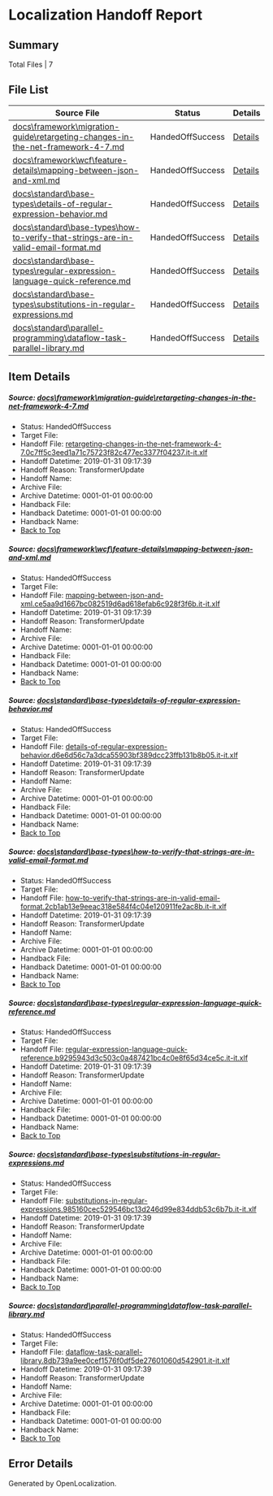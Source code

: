# <a name='report-top'></a> Localization Handoff Report

## Summary
 Total Files | 7

## File List
 Source File | Status | Details 
 ----------- | ------ | ------- 
 [docs\framework\migration-guide\retargeting-changes-in-the-net-framework-4-7.md](https://github.com/OpenLocalizationTestOrg/docs/blob/75444267cc262dcdfc807db05b2441b78c986800/docs/framework/migration-guide/retargeting-changes-in-the-net-framework-4-7.md) | HandedOffSuccess | [Details](#53c3bc41e319fe122605993d4013e6f04832c89c20626)
 [docs\framework\wcf\feature-details\mapping-between-json-and-xml.md](https://github.com/OpenLocalizationTestOrg/docs/blob/75444267cc262dcdfc807db05b2441b78c986800/docs/framework/wcf/feature-details/mapping-between-json-and-xml.md) | HandedOffSuccess | [Details](#c6588df72b463d7d7be8db49449bf3b48a5f29d424668)
 [docs\standard\base-types\details-of-regular-expression-behavior.md](https://github.com/OpenLocalizationTestOrg/docs/blob/75444267cc262dcdfc807db05b2441b78c986800/docs/standard/base-types/details-of-regular-expression-behavior.md) | HandedOffSuccess | [Details](#d608e002b49b9d4436cf4fe7050089ac38a4981428481)
 [docs\standard\base-types\how-to-verify-that-strings-are-in-valid-email-format.md](https://github.com/OpenLocalizationTestOrg/docs/blob/75444267cc262dcdfc807db05b2441b78c986800/docs/standard/base-types/how-to-verify-that-strings-are-in-valid-email-format.md) | HandedOffSuccess | [Details](#dfc6e0002a886ea83e365422ce731966a8ac953b28495)
 [docs\standard\base-types\regular-expression-language-quick-reference.md](https://github.com/OpenLocalizationTestOrg/docs/blob/75444267cc262dcdfc807db05b2441b78c986800/docs/standard/base-types/regular-expression-language-quick-reference.md) | HandedOffSuccess | [Details](#0ef6d072b1d1d7b46cd77c233b4210412e1b29e628509)
 [docs\standard\base-types\substitutions-in-regular-expressions.md](https://github.com/OpenLocalizationTestOrg/docs/blob/75444267cc262dcdfc807db05b2441b78c986800/docs/standard/base-types/substitutions-in-regular-expressions.md) | HandedOffSuccess | [Details](#aec468294ba32bef35ffabac6ab017c9da17428c28516)
 [docs\standard\parallel-programming\dataflow-task-parallel-library.md](https://github.com/OpenLocalizationTestOrg/docs/blob/75444267cc262dcdfc807db05b2441b78c986800/docs/standard/parallel-programming/dataflow-task-parallel-library.md) | HandedOffSuccess | [Details](#4642f8d1bd6192ed66012634e02c71195ce1b5c828890)

## Item Details
##### <a name='53c3bc41e319fe122605993d4013e6f04832c89c20626'></a> Source: [docs\framework\migration-guide\retargeting-changes-in-the-net-framework-4-7.md](https://github.com/OpenLocalizationTestOrg/docs/blob/75444267cc262dcdfc807db05b2441b78c986800/docs/framework/migration-guide/retargeting-changes-in-the-net-framework-4-7.md)
* Status: HandedOffSuccess
* Target File: 
* Handoff File: [retargeting-changes-in-the-net-framework-4-7.0c7ff5c3eed1a71c75723f82c477ec3377f04237.it-it.xlf](https://github.com/OpenLocalizationTestOrg/docs.handoff/blob/125c088caa0282d71cebdc94756230b17d790406/ol-handoff/OpenLocalizationTestOrg/docs.it-it/master/net-hi-ht/retargeting-changes-in-the-net-framework-4-7.0c7ff5c3eed1a71c75723f82c477ec3377f04237.it-it.xlf)
* Handoff Datetime: 2019-01-31 09:17:39
* Handoff Reason: TransformerUpdate
* Handoff Name: 
* Archive File: 
* Archive Datetime: 0001-01-01 00:00:00
* Handback File: 
* Handback Datetime: 0001-01-01 00:00:00
* Handback Name: 
* [Back to Top](#report-top)

##### <a name='c6588df72b463d7d7be8db49449bf3b48a5f29d424668'></a> Source: [docs\framework\wcf\feature-details\mapping-between-json-and-xml.md](https://github.com/OpenLocalizationTestOrg/docs/blob/75444267cc262dcdfc807db05b2441b78c986800/docs/framework/wcf/feature-details/mapping-between-json-and-xml.md)
* Status: HandedOffSuccess
* Target File: 
* Handoff File: [mapping-between-json-and-xml.ce5aa9d1667bc082519d6ad618efab6c928f3f6b.it-it.xlf](https://github.com/OpenLocalizationTestOrg/docs.handoff/blob/125c088caa0282d71cebdc94756230b17d790406/ol-handoff/OpenLocalizationTestOrg/docs.it-it/master/net-med-mt/mapping-between-json-and-xml.ce5aa9d1667bc082519d6ad618efab6c928f3f6b.it-it.xlf)
* Handoff Datetime: 2019-01-31 09:17:39
* Handoff Reason: TransformerUpdate
* Handoff Name: 
* Archive File: 
* Archive Datetime: 0001-01-01 00:00:00
* Handback File: 
* Handback Datetime: 0001-01-01 00:00:00
* Handback Name: 
* [Back to Top](#report-top)

##### <a name='d608e002b49b9d4436cf4fe7050089ac38a4981428481'></a> Source: [docs\standard\base-types\details-of-regular-expression-behavior.md](https://github.com/OpenLocalizationTestOrg/docs/blob/75444267cc262dcdfc807db05b2441b78c986800/docs/standard/base-types/details-of-regular-expression-behavior.md)
* Status: HandedOffSuccess
* Target File: 
* Handoff File: [details-of-regular-expression-behavior.d6e6d56c7a3dca55903bf389dcc23ffb131b8b05.it-it.xlf](https://github.com/OpenLocalizationTestOrg/docs.handoff/blob/125c088caa0282d71cebdc94756230b17d790406/ol-handoff/OpenLocalizationTestOrg/docs.it-it/master/net-med-mt/details-of-regular-expression-behavior.d6e6d56c7a3dca55903bf389dcc23ffb131b8b05.it-it.xlf)
* Handoff Datetime: 2019-01-31 09:17:39
* Handoff Reason: TransformerUpdate
* Handoff Name: 
* Archive File: 
* Archive Datetime: 0001-01-01 00:00:00
* Handback File: 
* Handback Datetime: 0001-01-01 00:00:00
* Handback Name: 
* [Back to Top](#report-top)

##### <a name='dfc6e0002a886ea83e365422ce731966a8ac953b28495'></a> Source: [docs\standard\base-types\how-to-verify-that-strings-are-in-valid-email-format.md](https://github.com/OpenLocalizationTestOrg/docs/blob/75444267cc262dcdfc807db05b2441b78c986800/docs/standard/base-types/how-to-verify-that-strings-are-in-valid-email-format.md)
* Status: HandedOffSuccess
* Target File: 
* Handoff File: [how-to-verify-that-strings-are-in-valid-email-format.2cb1ab13e9eeac318e584f4c04e120911fe2ac8b.it-it.xlf](https://github.com/OpenLocalizationTestOrg/docs.handoff/blob/125c088caa0282d71cebdc94756230b17d790406/ol-handoff/OpenLocalizationTestOrg/docs.it-it/master/net-med-mt/how-to-verify-that-strings-are-in-valid-email-format.2cb1ab13e9eeac318e584f4c04e120911fe2ac8b.it-it.xlf)
* Handoff Datetime: 2019-01-31 09:17:39
* Handoff Reason: TransformerUpdate
* Handoff Name: 
* Archive File: 
* Archive Datetime: 0001-01-01 00:00:00
* Handback File: 
* Handback Datetime: 0001-01-01 00:00:00
* Handback Name: 
* [Back to Top](#report-top)

##### <a name='0ef6d072b1d1d7b46cd77c233b4210412e1b29e628509'></a> Source: [docs\standard\base-types\regular-expression-language-quick-reference.md](https://github.com/OpenLocalizationTestOrg/docs/blob/75444267cc262dcdfc807db05b2441b78c986800/docs/standard/base-types/regular-expression-language-quick-reference.md)
* Status: HandedOffSuccess
* Target File: 
* Handoff File: [regular-expression-language-quick-reference.b9295943d3c503c0a487421bc4c0e8f65d34ce5c.it-it.xlf](https://github.com/OpenLocalizationTestOrg/docs.handoff/blob/125c088caa0282d71cebdc94756230b17d790406/ol-handoff/OpenLocalizationTestOrg/docs.it-it/master/net-med-mt/regular-expression-language-quick-reference.b9295943d3c503c0a487421bc4c0e8f65d34ce5c.it-it.xlf)
* Handoff Datetime: 2019-01-31 09:17:39
* Handoff Reason: TransformerUpdate
* Handoff Name: 
* Archive File: 
* Archive Datetime: 0001-01-01 00:00:00
* Handback File: 
* Handback Datetime: 0001-01-01 00:00:00
* Handback Name: 
* [Back to Top](#report-top)

##### <a name='aec468294ba32bef35ffabac6ab017c9da17428c28516'></a> Source: [docs\standard\base-types\substitutions-in-regular-expressions.md](https://github.com/OpenLocalizationTestOrg/docs/blob/75444267cc262dcdfc807db05b2441b78c986800/docs/standard/base-types/substitutions-in-regular-expressions.md)
* Status: HandedOffSuccess
* Target File: 
* Handoff File: [substitutions-in-regular-expressions.985160cec529546bc13d246d99e834ddb53c6b7b.it-it.xlf](https://github.com/OpenLocalizationTestOrg/docs.handoff/blob/125c088caa0282d71cebdc94756230b17d790406/ol-handoff/OpenLocalizationTestOrg/docs.it-it/master/net-med-mt/substitutions-in-regular-expressions.985160cec529546bc13d246d99e834ddb53c6b7b.it-it.xlf)
* Handoff Datetime: 2019-01-31 09:17:39
* Handoff Reason: TransformerUpdate
* Handoff Name: 
* Archive File: 
* Archive Datetime: 0001-01-01 00:00:00
* Handback File: 
* Handback Datetime: 0001-01-01 00:00:00
* Handback Name: 
* [Back to Top](#report-top)

##### <a name='4642f8d1bd6192ed66012634e02c71195ce1b5c828890'></a> Source: [docs\standard\parallel-programming\dataflow-task-parallel-library.md](https://github.com/OpenLocalizationTestOrg/docs/blob/75444267cc262dcdfc807db05b2441b78c986800/docs/standard/parallel-programming/dataflow-task-parallel-library.md)
* Status: HandedOffSuccess
* Target File: 
* Handoff File: [dataflow-task-parallel-library.8db739a9ee0cef1576f0df5de27601060d542901.it-it.xlf](https://github.com/OpenLocalizationTestOrg/docs.handoff/blob/125c088caa0282d71cebdc94756230b17d790406/ol-handoff/OpenLocalizationTestOrg/docs.it-it/master/net-med-mt/dataflow-task-parallel-library.8db739a9ee0cef1576f0df5de27601060d542901.it-it.xlf)
* Handoff Datetime: 2019-01-31 09:17:39
* Handoff Reason: TransformerUpdate
* Handoff Name: 
* Archive File: 
* Archive Datetime: 0001-01-01 00:00:00
* Handback File: 
* Handback Datetime: 0001-01-01 00:00:00
* Handback Name: 
* [Back to Top](#report-top)


## Error Details

Generated by OpenLocalization.
